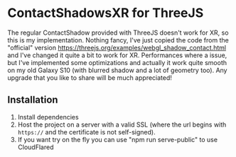 # ContactShadowsXR for ThreeJS

The regular ContactShadow provided with ThreeJS doesn't work for XR, so this is my implementation.
Nothing fancy, I've just copied the code from the "official" version https://threejs.org/examples/webgl_shadow_contact.html and I've changed it quite a bit to work for XR.
Performances where a issue, but I've implemented some optimizations and actually it work quite smooth on my old Galaxy S10 (with blurred shadow and a lot of geometry too).
Any upgrade that you like to share will be much appreciated!


## Installation

1.  Install dependencies
2.  Host the project on a server with a valid SSL (where the url begins with `https://` and the certificate is not self-signed).
3.  If you want try on the fly you can use "npm run serve-public" to use CloudFlared



